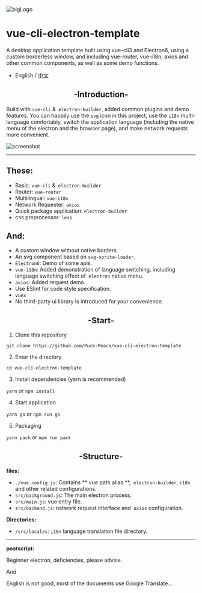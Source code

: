 ![bigLogo](http://otsu.fun/big_logo.png)
# vue-cli-electron-template
A desktop application template built using vue-cli3 and Electron6, using a custom borderless window, and including vue-router, vue-i18n, axios and other common components, as well as some demo functions.
- English / [中文](https://github.com/Pure-Peace/vue-cli-electron-template/blob/master/README_ZH.md)

<h2 align="center">-Introduction-</h2>

Build with `vue-cli` &` electron-builder`, added common plugins and demo features. You can happily use the `svg` icon in this project, use the `i18n` multi-language comfortably, switch the application language (including the native menu of the electron and the browser page), and make network requests more convenient.


![screenshot](http://otsu.fun/shoot_eg.png)

---

## These:
- Basic: `vue-cli` &` electron-builder`
- Router: `vue-router`
- Multilingual: `vue-i18n`
- Network Requester: `axios`
- Quick package application: `electron-builder`
- css preprocessor: `less`

## And:
- A custom window without native borders
- An svg component based on `svg-sprite-loader`.
- `Electron6`: Demo of some apis.
- `vue-i18n`: Added demonstration of language switching, including language switching effect of` electron` native menu.
- `axios`: Added request demo.
- Use ESlint for code style specification.
- `vuex`
- No third-party ui library is introduced for your convenience.


<h2 align="center">-Start-</h2>


 1. Clone this repository
 
`git clone https://github.com/Pure-Peace/vue-cli-electron-template`

 2. Enter the directory
 
`cd vue-cli-electron-template`

 3. Install dependencies (yarn is recommended)
 
`yarn` or `npm install`

 4. Start application
 
`yarn go` or `npm run go`

 5. Packaging
 
`yarn pack` or `npm run pack`


<h2 align="center">-Structure-</h2>

**files:**

- `./vue.config.js`: Contains ** vue path alias **,` electron-builder`, `i18n` and other related configurations.
- `src/background.js`: The main electron process.
- `src/main.js`: vue entry file.
- `src/backend.js`: network request interface and` axios` configuration.

**Directories:**

- `/src/locales`: `i18n` language translation file directory.

---
**postscript:**

Beginner electron, deficiencies, please advise.

And

English is not good, most of the documents use Google Translate...

